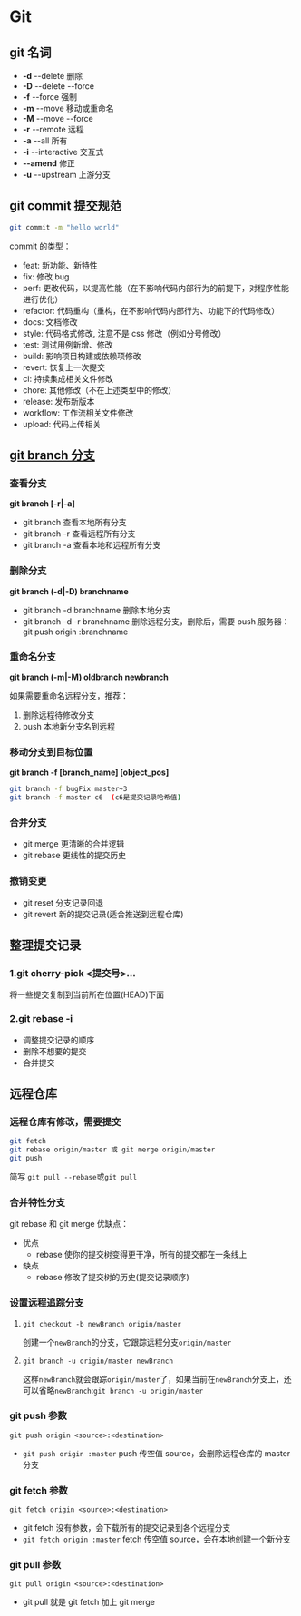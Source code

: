 # Git

## git 名词

- **-d** --delete 删除
- **-D** --delete --force
- **-f** --force 强制
- **-m** --move 移动或重命名
- **-M** --move --force
- **-r** --remote 远程
- **-a** --all 所有
- **-i** --interactive 交互式
- **--amend** 修正
- **-u** --upstream 上游分支

## git commit 提交规范

```bash
git commit -m "hello world"
```

commit 的类型：

- feat: 新功能、新特性
- fix: 修改 bug
- perf: 更改代码，以提高性能（在不影响代码内部行为的前提下，对程序性能进行优化）
- refactor: 代码重构（重构，在不影响代码内部行为、功能下的代码修改）
- docs: 文档修改
- style: 代码格式修改, 注意不是 css 修改（例如分号修改）
- test: 测试用例新增、修改
- build: 影响项目构建或依赖项修改
- revert: 恢复上一次提交
- ci: 持续集成相关文件修改
- chore: 其他修改（不在上述类型中的修改）
- release: 发布新版本
- workflow: 工作流相关文件修改
- upload: 代码上传相关

## [git branch 分支](https://oschina.gitee.io/learn-git-branching/)

### 查看分支

**git branch [-r|-a]**

- git branch 查看本地所有分支
- git branch -r 查看远程所有分支
- git branch -a 查看本地和远程所有分支

### 删除分支

**git branch (-d|-D) branchname**

- git branch -d branchname 删除本地分支
- git branch -d -r branchname 删除远程分支，删除后，需要 push 服务器：git push origin :branchname

### 重命名分支

**git branch (-m|-M) oldbranch newbranch**

如果需要重命名远程分支，推荐：

1. 删除远程待修改分支
2. push 本地新分支名到远程

### 移动分支到目标位置

**git branch -f [branch_name] [object_pos]**

```bash
git branch -f bugFix master~3
git branch -f master c6  (c6是提交记录哈希值)
```

### 合并分支

- git merge 更清晰的合并逻辑
- git rebase 更线性的提交历史

### 撤销变更

- git reset 分支记录回退
- git revert 新的提交记录(适合推送到远程仓库)

## 整理提交记录

### 1.git cherry-pick <提交号>...

将一些提交复制到当前所在位置(HEAD)下面

### 2.git rebase -i

- 调整提交记录的顺序
- 删除不想要的提交
- 合并提交

## 远程仓库

### 远程仓库有修改，需要提交

```bash
git fetch
git rebase origin/master 或 git merge origin/master
git push
```

简写
`git pull --rebase`或`git pull`

### 合并特性分支

git rebase 和 git merge 优缺点：

- 优点
  - rebase 使你的提交树变得更干净，所有的提交都在一条线上
- 缺点
  - rebase 修改了提交树的历史(提交记录顺序)

### 设置远程追踪分支

1. `git checkout -b newBranch origin/master`

   创建一个`newBranch`的分支，它跟踪远程分支`origin/master`

2. `git branch -u origin/master newBranch`

   这样`newBranch`就会跟踪`origin/master`了，如果当前在`newBranch`分支上，还可以省略`newBranch`:`git branch -u origin/master`

### git push 参数

`git push origin <source>:<destination>`

- `git push origin :master` push 传空值 source，会删除远程仓库的 master 分支

### git fetch 参数

`git fetch origin <source>:<destination>`

- git fetch 没有参数，会下载所有的提交记录到各个远程分支
- `git fetch origin :master` fetch 传空值 source，会在本地创建一个新分支

### git pull 参数

`git pull origin <source>:<destination>`

- git pull 就是 git fetch 加上 git merge
